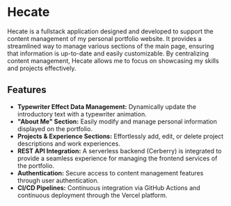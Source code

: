 # Hecate

Hecate is a fullstack application designed and developed to support the content management of my personal portfolio website. It provides a streamlined way to manage various sections of the main page, ensuring that information is up-to-date and easily customizable. By centralizing content management, Hecate allows me to focus on showcasing my skills and projects effectively.

## Features

- **Typewriter Effect Data Management:** Dynamically update the introductory text with a typewriter animation.
- **"About Me" Section:** Easily modify and manage personal information displayed on the portfolio.
- **Projects & Experience Sections:** Effortlessly add, edit, or delete project descriptions and work experiences.
- **REST API Integration:** A serverless backend (Cerberry) is integrated to provide a seamless experience for managing the frontend services of the portfolio.
- **Authentication:** Secure access to content management features through user authentication.
- **CI/CD Pipelines:** Continuous integration via GitHub Actions and continuous deployment through the Vercel platform.
